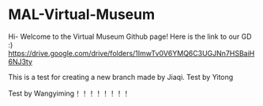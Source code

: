 # MAL-Virtual-Museum

Hi- Welcome to the Virtual Museum Github page! 
Here is the link to our GD :) https://drive.google.com/drive/folders/1ImwTv0V6YMQ6C3UGJNn7HSBaiH6NJ3ty

This is a test for creating a new branch made by Jiaqi.
Test by Yitong

Test by Wangyiming！！！！！！！！